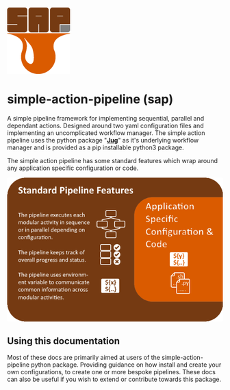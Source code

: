![simple action pipeline logo](img/SAP-small.png)
# simple-action-pipeline (sap)

A simple pipeline framework for implementing sequential, parallel and dependant actions. Designed around two yaml configuration files and implementing an uncomplicated workflow manager. The simple action pipeline uses the python package "[**Jug**](https://jug.readthedocs.io/en/latest/)" as it's underlying workflow manager and is provided as a pip installable python3 package. 

The simple action pipeline has some standard features which wrap around any application specific configuration or code.  

![simple action pipeline features](img/pipeline-features.png)

## Using this documentation

Most of these docs are primarily aimed at users of the simple-action-pipeline python package. Providing guidance on how install and create your own configurations, to create one or more bespoke pipelines. These docs can also be useful if you wish to extend or contribute towards this package.